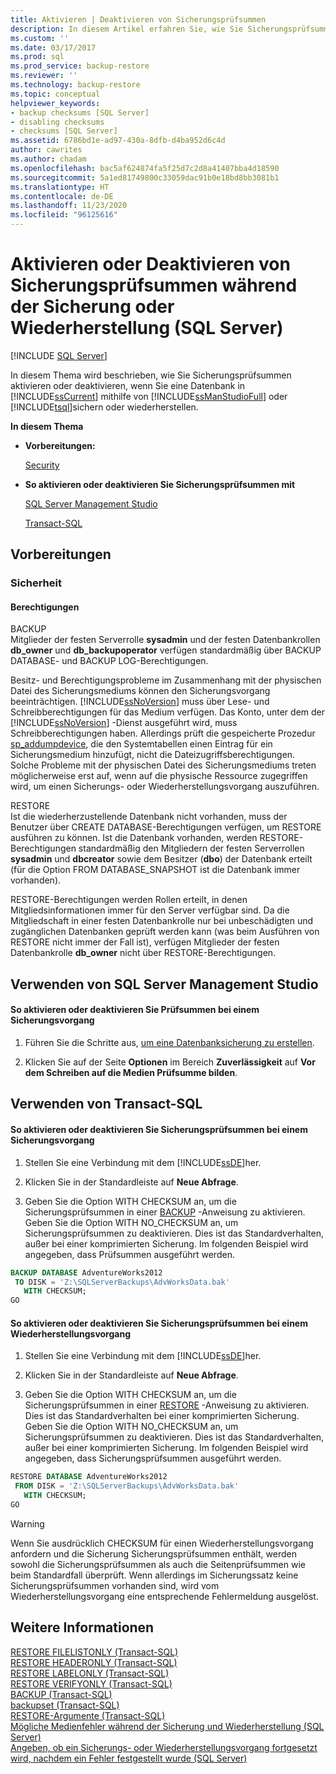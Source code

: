 ```yaml
---
title: Aktivieren | Deaktivieren von Sicherungsprüfsummen
description: In diesem Artikel erfahren Sie, wie Sie Sicherungsprüfsummen für eine Datenbank in SQL Server mithilfe von SQL Server Management Studio oder Transact-SQL aktivieren oder deaktivieren.
ms.custom: ''
ms.date: 03/17/2017
ms.prod: sql
ms.prod_service: backup-restore
ms.reviewer: ''
ms.technology: backup-restore
ms.topic: conceptual
helpviewer_keywords:
- backup checksums [SQL Server]
- disabling checksums
- checksums [SQL Server]
ms.assetid: 6786bd1e-ad97-430a-8dfb-d4ba952d6c4d
author: cawrites
ms.author: chadam
ms.openlocfilehash: bac5af624874fa5f25d7c2d8a41407bba4d18590
ms.sourcegitcommit: 5a1ed81749800c33059dac91b0e18bd8bb3081b1
ms.translationtype: HT
ms.contentlocale: de-DE
ms.lasthandoff: 11/23/2020
ms.locfileid: "96125616"
---
```

# <a name="enable-or-disable-backup-checksums-during-backup-or-restore-sql-server"></a>Aktivieren oder Deaktivieren von Sicherungsprüfsummen während der Sicherung oder Wiederherstellung (SQL Server)
 [!INCLUDE [SQL Server](../../includes/applies-to-version/sqlserver.md)]

  In diesem Thema wird beschrieben, wie Sie Sicherungsprüfsummen aktivieren oder deaktivieren, wenn Sie eine Datenbank in [!INCLUDE[ssCurrent](../../includes/sscurrent-md.md)] mithilfe von [!INCLUDE[ssManStudioFull](../../includes/ssmanstudiofull-md.md)] oder [!INCLUDE[tsql](../../includes/tsql-md.md)]sichern oder wiederherstellen.  
  
 **In diesem Thema**  
  
-   **Vorbereitungen:**  
  
     [Security](#Security)  
  
-   **So aktivieren oder deaktivieren Sie Sicherungsprüfsummen mit**  
  
     [SQL Server Management Studio](#SSMSProcedure)  
  
     [Transact-SQL](#TsqlProcedure)  
  
##  <a name="before-you-begin"></a><a name="BeforeYouBegin"></a> Vorbereitungen  
  
###  <a name="security"></a><a name="Security"></a> Sicherheit  
  
####  <a name="permissions"></a><a name="Permissions"></a> Berechtigungen  
 BACKUP  
 Mitglieder der festen Serverrolle **sysadmin** und der festen Datenbankrollen **db_owner** und **db_backupoperator** verfügen standardmäßig über BACKUP DATABASE- und BACKUP LOG-Berechtigungen.  
  
 Besitz- und Berechtigungsprobleme im Zusammenhang mit der physischen Datei des Sicherungsmediums können den Sicherungsvorgang beeinträchtigen. [!INCLUDE[ssNoVersion](../../includes/ssnoversion-md.md)] muss über Lese- und Schreibberechtigungen für das Medium verfügen. Das Konto, unter dem der [!INCLUDE[ssNoVersion](../../includes/ssnoversion-md.md)] -Dienst ausgeführt wird, muss Schreibberechtigungen haben. Allerdings prüft die gespeicherte Prozedur [sp_addumpdevice](../../relational-databases/system-stored-procedures/sp-addumpdevice-transact-sql.md), die den Systemtabellen einen Eintrag für ein Sicherungsmedium hinzufügt, nicht die Dateizugriffsberechtigungen. Solche Probleme mit der physischen Datei des Sicherungsmediums treten möglicherweise erst auf, wenn auf die physische Ressource zugegriffen wird, um einen Sicherungs- oder Wiederherstellungsvorgang auszuführen.  
  
 RESTORE  
 Ist die wiederherzustellende Datenbank nicht vorhanden, muss der Benutzer über CREATE DATABASE-Berechtigungen verfügen, um RESTORE ausführen zu können. Ist die Datenbank vorhanden, werden RESTORE-Berechtigungen standardmäßig den Mitgliedern der festen Serverrollen **sysadmin** und **dbcreator** sowie dem Besitzer (**dbo**) der Datenbank erteilt (für die Option FROM DATABASE_SNAPSHOT ist die Datenbank immer vorhanden).  
  
 RESTORE-Berechtigungen werden Rollen erteilt, in denen Mitgliedsinformationen immer für den Server verfügbar sind. Da die Mitgliedschaft in einer festen Datenbankrolle nur bei unbeschädigten und zugänglichen Datenbanken geprüft werden kann (was beim Ausführen von RESTORE nicht immer der Fall ist), verfügen Mitglieder der festen Datenbankrolle **db_owner** nicht über RESTORE-Berechtigungen.  
  
##  <a name="using-sql-server-management-studio"></a><a name="SSMSProcedure"></a> Verwenden von SQL Server Management Studio  
  
#### <a name="to-enable-or-disable-checksums-during-a-backup-operation"></a>So aktivieren oder deaktivieren Sie Prüfsummen bei einem Sicherungsvorgang  
  
1.  Führen Sie die Schritte aus, [um eine Datenbanksicherung zu erstellen](../../relational-databases/backup-restore/create-a-full-database-backup-sql-server.md).  
  
2.  Klicken Sie auf der Seite **Optionen** im Bereich **Zuverlässigkeit** auf **Vor dem Schreiben auf die Medien Prüfsumme bilden**.  

##  <a name="using-transact-sql"></a><a name="TsqlProcedure"></a> Verwenden von Transact-SQL  
  
#### <a name="to-enable-or-disable-backup-checksum-for-a-backup-operation"></a>So aktivieren oder deaktivieren Sie Sicherungsprüfsummen bei einem Sicherungsvorgang  
  
1.  Stellen Sie eine Verbindung mit dem [!INCLUDE[ssDE](../../includes/ssde-md.md)]her.  
  
2.  Klicken Sie in der Standardleiste auf **Neue Abfrage**.  
  
3.  Geben Sie die Option WITH CHECKSUM an, um die Sicherungsprüfsummen in einer [BACKUP](../../t-sql/statements/backup-transact-sql.md) -Anweisung zu aktivieren. Geben Sie die Option WITH NO_CHECKSUM an, um Sicherungsprüfsummen zu deaktivieren. Dies ist das Standardverhalten, außer bei einer komprimierten Sicherung. Im folgenden Beispiel wird angegeben, dass Prüfsummen ausgeführt werden.  
  
```sql  
BACKUP DATABASE AdventureWorks2012   
 TO DISK = 'Z:\SQLServerBackups\AdvWorksData.bak'  
   WITH CHECKSUM;  
GO  
```  
  
#### <a name="to-enable-or-disable-backup-checksum-for-a-restore-operation"></a>So aktivieren oder deaktivieren Sie Sicherungsprüfsummen bei einem Wiederherstellungsvorgang  
  
1.  Stellen Sie eine Verbindung mit dem [!INCLUDE[ssDE](../../includes/ssde-md.md)]her.  
  
2.  Klicken Sie in der Standardleiste auf **Neue Abfrage**.  
  
3.  Geben Sie die Option WITH CHECKSUM an, um die Sicherungsprüfsummen in einer [RESTORE](../../t-sql/statements/restore-statements-transact-sql.md) -Anweisung zu aktivieren. Dies ist das Standardverhalten bei einer komprimierten Sicherung. Geben Sie die Option WITH NO_CHECKSUM an, um Sicherungsprüfsummen zu deaktivieren. Dies ist das Standardverhalten, außer bei einer komprimierten Sicherung. Im folgenden Beispiel wird angegeben, dass Sicherungsprüfsummen ausgeführt werden.  
  
```sql  
RESTORE DATABASE AdventureWorks2012   
 FROM DISK = 'Z:\SQLServerBackups\AdvWorksData.bak'  
   WITH CHECKSUM;  
GO  
```  
  
> [!WARNING]  
>  Wenn Sie ausdrücklich CHECKSUM für einen Wiederherstellungsvorgang anfordern und die Sicherung Sicherungsprüfsummen enthält, werden sowohl die Sicherungsprüfsummen als auch die Seitenprüfsummen wie beim Standardfall überprüft. Wenn allerdings im Sicherungssatz keine Sicherungsprüfsummen vorhanden sind, wird vom Wiederherstellungsvorgang eine entsprechende Fehlermeldung ausgelöst.  
  
## <a name="see-also"></a>Weitere Informationen  
 [RESTORE FILELISTONLY &#40;Transact-SQL&#41;](../../t-sql/statements/restore-statements-filelistonly-transact-sql.md)   
 [RESTORE HEADERONLY &#40;Transact-SQL&#41;](../../t-sql/statements/restore-statements-headeronly-transact-sql.md)   
 [RESTORE LABELONLY &#40;Transact-SQL&#41;](../../t-sql/statements/restore-statements-labelonly-transact-sql.md)   
 [RESTORE VERIFYONLY &#40;Transact-SQL&#41;](../../t-sql/statements/restore-statements-verifyonly-transact-sql.md)   
 [BACKUP &#40;Transact-SQL&#41;](../../t-sql/statements/backup-transact-sql.md)   
 [backupset &#40;Transact-SQL&#41;](../../relational-databases/system-tables/backupset-transact-sql.md)   
 [RESTORE-Argumente &#40;Transact-SQL&#41;](../../t-sql/statements/restore-statements-arguments-transact-sql.md)   
 [Mögliche Medienfehler während der Sicherung und Wiederherstellung &#40;SQL Server&#41;](../../relational-databases/backup-restore/possible-media-errors-during-backup-and-restore-sql-server.md)   
 [Angeben, ob ein Sicherungs- oder Wiederherstellungsvorgang fortgesetzt wird, nachdem ein Fehler festgestellt wurde &#40;SQL Server&#41;](../../relational-databases/backup-restore/specify-if-backup-or-restore-continues-or-stops-after-error.md)  
  
  
